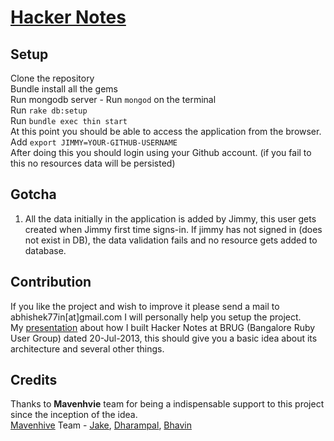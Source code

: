 # [Hacker Notes](http://www.hackernotes.org)

## Setup
Clone the repository  
Bundle install all the gems  
Run mongodb server - Run `mongod` on the terminal  
Run `rake db:setup`  
Run `bundle exec thin start`  
At this point you should be able to access the application from the browser.  
Add `export JIMMY=YOUR-GITHUB-USERNAME`    
After doing this you should login using your Github account. (if you fail to this no resources data will be persisted)  

## Gotcha
1. All the data initially in the application is added by Jimmy, this user gets created when Jimmy first time signs-in.
If jimmy has not signed in (does not exist in DB), the data validation fails and no resource gets added to database.

## Contribution
If you like the project and wish to improve it please send a mail to abhishek77in[at]gmail.com I will personally help you setup the project.  
My [presentation](http://prezi.com/uvj4u2y0k1zg/how-i-built-hacker-notes/) about how I built Hacker Notes at BRUG (Bangalore Ruby User Group) dated 20-Jul-2013, this should give you a basic idea about its architecture and several other things.


## Credits
Thanks to **Mavenhvie** team for being a indispensable support to this project since the inception of the idea.  
[Mavenhive](http://www.mavenhive.in/) Team - [Jake](https://twitter.com/anandhak), [Dharampal](https://twitter.com/codemangler), [Bhavin](https://twitter.com/bhavinjavia)  
